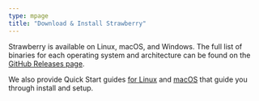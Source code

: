 ```yaml
---
type: mpage
title: "Download & Install Strawberry"
---
```


Strawberry is available on Linux, macOS, and Windows.
The full list of binaries for each operating system and architecture can be found on the [GitHub Releases page](https://github.com/strawberryssg/strawberry-v0/releases).

We also provide Quick Start guides [for Linux](https://docs.gothamhq.com/gotham/quickstart/linux/) and [macOS](https://docs.gothamhq.com/gotham/quickstart/macos/) that guide you through install and setup.
